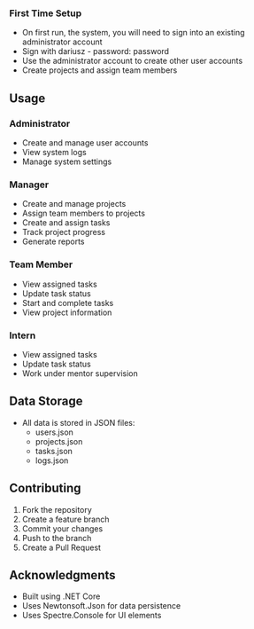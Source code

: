 
### First Time Setup
- On first run, the system, you will need to sign into an existing administrator account
- Sign with dariusz - password: password
- Use the administrator account to create other user accounts
- Create projects and assign team members 

## Usage

### Administrator
- Create and manage user accounts
- View system logs
- Manage system settings

### Manager
- Create and manage projects
- Assign team members to projects
- Create and assign tasks
- Track project progress
- Generate reports

### Team Member
- View assigned tasks
- Update task status
- Start and complete tasks
- View project information

### Intern
- View assigned tasks
- Update task status
- Work under mentor supervision

## Data Storage
- All data is stored in JSON files:
  - users.json
  - projects.json
  - tasks.json
  - logs.json

## Contributing
1. Fork the repository
2. Create a feature branch
3. Commit your changes
4. Push to the branch
5. Create a Pull Request

## Acknowledgments
- Built using .NET Core
- Uses Newtonsoft.Json for data persistence
- Uses Spectre.Console for UI elements
